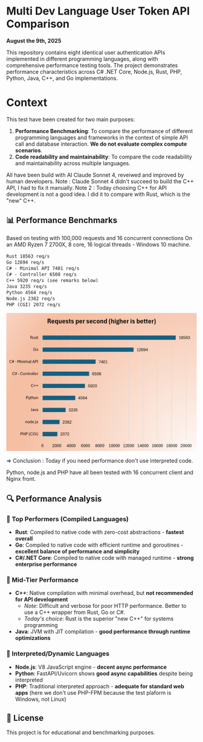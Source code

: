 # Multi Dev Language User Token API Comparison

**August the 9th, 2025**

This repository contains eight identical user authentication APIs implemented in different programming languages, along with comprehensive performance testing tools. The project demonstrates performance characteristics across C# .NET Core, Node.js, Rust, PHP, Python, Java, C++, and Go implementations.

# Context

This test have been created for two main purposes:
1. **Performance Benchmarking**: To compare the performance of different programming languages and frameworks in the context of simple API call and database interaction.
**We do not evaluate complex compute scenarios**.
2. **Code readability and maintainability**: To compare the code readability and maintainability across multiple languages.

All have been build with AI Claude Sonnet 4, reveiwed and improved by human developers.
Note : Claude Sonnet 4 didn't succeed to build the C++ API, I had to fix it manually.
Note 2 : Today choosing C++ for API development is not a good idea. I did it to compare with Rust, which is the "new" C++.

## 📊 Performance Benchmarks

Based on testing with 100,000 requests and 16 concurrent connections
On an AMD Ryzen 7 2700X, 8 core, 16 logical threads - Windows 10 machine.

```
Rust 18563 req/s
Go 12694 req/s
C# - Minimal API 7401 req/s
C# - Controller 6508 req/s
C++ 5920 req/s (see remarks below)
Java 3235 req/s
Python 4564 req/s
Node.js 2382 req/s
PHP (CGI) 2072 req/s
```

![Performance Comparison Chart](illustration.png)

=> Conclusion : Today if you need performance don't use interpreted code.

Python, node.js and PHP have all been tested with 16 concurrent client and Nginx front.

## 🔍 Performance Analysis

### 🥇 Top Performers (Compiled Languages)
- **Rust**: Compiled to native code with zero-cost abstractions - **fastest overall**
- **Go**: Compiled to native code with efficient runtime and goroutines - **excellent balance of performance and simplicity**
- **C#/.NET Core**: Compiled to native code with managed runtime - **strong enterprise performance**

### 🥈 Mid-Tier Performance
- **C++**: Native compilation with minimal overhead, but **not recommended for API development**
  - *Note*: Difficult and verbose for poor HTTP performance. Better to use a C++ wrapper from Rust, Go or C#.
  - *Today's choice*: Rust is the superior "new C++" for systems programming
- **Java**: JVM with JIT compilation - **good performance through runtime optimizations**

### 🥉 Interpreted/Dynamic Languages
- **Node.js**: V8 JavaScript engine - **decent async performance**
- **Python**: FastAPI/Uvicorn shows **good async capabilities** despite being interpreted
- **PHP**: Traditional interpreted approach - **adequate for standard web apps** (here we don't use PHP-FPM because the test plaform is Windows, not Linux)

## 📝 License

This project is for educational and benchmarking purposes.
